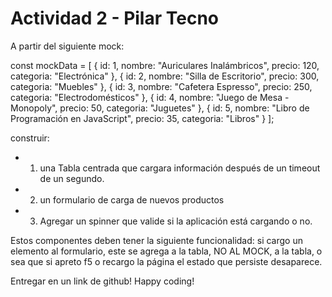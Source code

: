 # Actividad 2 - Pilar Tecno

A partir del siguiente mock: 

const mockData = [
    { id: 1, nombre: "Auriculares Inalámbricos", precio: 120, categoria: "Electrónica" },
    { id: 2, nombre: "Silla de Escritorio", precio: 300, categoria: "Muebles" },
    { id: 3, nombre: "Cafetera Espresso", precio: 250, categoria: "Electrodomésticos" },
    { id: 4, nombre: "Juego de Mesa - Monopoly", precio: 50, categoria: "Juguetes" },
    { id: 5, nombre: "Libro de Programación en JavaScript", precio: 35, categoria: "Libros" }
];


construir: 
- 1. una Tabla centrada que cargara información después de un timeout de un segundo.
- 2. un formulario de carga de nuevos productos
- 3. Agregar un spinner que valide si la aplicación está cargando o no. 


Estos componentes deben tener la siguiente funcionalidad: si cargo un elemento al formulario, este se agrega a la tabla, NO AL MOCK, a la tabla, o sea que si apreto f5 o recargo la página el estado que persiste desaparece.

Entregar en un link de github!
Happy coding!

